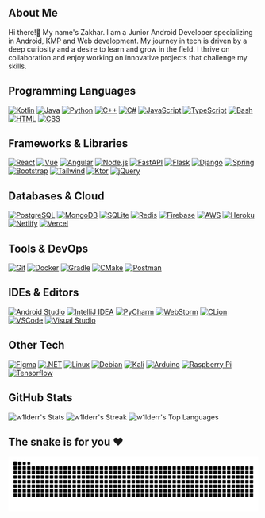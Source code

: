 ## About Me

Hi there!👋 My name's Zakhar. I am a Junior Android Developer specializing in Android, KMP and Web development. My journey in tech is driven by a deep curiosity and a desire to learn and grow in the field. I thrive on collaboration and enjoy working on innovative projects that challenge my skills.

## Programming Languages
[![Kotlin](https://skillicons.dev/icons?i=kotlin)](https://kotlinlang.org)
[![Java](https://skillicons.dev/icons?i=java)](https://www.java.com/)
[![Python](https://skillicons.dev/icons?i=py)](https://www.python.org/)
[![C++](https://skillicons.dev/icons?i=cpp)](https://isocpp.org/)
[![C#](https://skillicons.dev/icons?i=cs)](https://learn.microsoft.com/en-us/dotnet/csharp/)
[![JavaScript](https://skillicons.dev/icons?i=js)](https://developer.mozilla.org/en-US/docs/Web/JavaScript)
[![TypeScript](https://skillicons.dev/icons?i=ts)](https://www.typescriptlang.org/)
[![Bash](https://skillicons.dev/icons?i=bash)](https://www.gnu.org/software/bash/)
[![HTML](https://skillicons.dev/icons?i=html)](https://developer.mozilla.org/en-US/docs/Web/HTML)
[![CSS](https://skillicons.dev/icons?i=css)](https://developer.mozilla.org/en-US/docs/Web/CSS)



## Frameworks & Libraries
[![React](https://skillicons.dev/icons?i=react)](https://reactjs.org/)
[![Vue](https://skillicons.dev/icons?i=vue)](https://vuejs.org/)
[![Angular](https://skillicons.dev/icons?i=angular)](https://angular.io/)
[![Node.js](https://skillicons.dev/icons?i=nodejs)](https://nodejs.org/)
[![FastAPI](https://skillicons.dev/icons?i=fastapi)](https://fastapi.tiangolo.com/)
[![Flask](https://skillicons.dev/icons?i=flask)](https://flask.palletsprojects.com/)
[![Django](https://skillicons.dev/icons?i=django)](https://www.djangoproject.com/)
[![Spring](https://skillicons.dev/icons?i=spring)](https://spring.io/)
[![Bootstrap](https://skillicons.dev/icons?i=bootstrap)](https://getbootstrap.com/)
[![Tailwind](https://skillicons.dev/icons?i=tailwind)](https://tailwindcss.com/)
[![Ktor](https://skillicons.dev/icons?i=ktor)](https://ktor.io/)
[![jQuery](https://skillicons.dev/icons?i=jquery)](https://jquery.com/)



## Databases & Cloud
[![PostgreSQL](https://skillicons.dev/icons?i=postgres)](https://www.postgresql.org/)
[![MongoDB](https://skillicons.dev/icons?i=mongodb)](https://www.mongodb.com/)
[![SQLite](https://skillicons.dev/icons?i=sqlite)](https://www.sqlite.org/)
[![Redis](https://skillicons.dev/icons?i=redis)](https://redis.io/)
[![Firebase](https://skillicons.dev/icons?i=firebase)](https://firebase.google.com/)
[![AWS](https://skillicons.dev/icons?i=aws)](https://aws.amazon.com/)
[![Heroku](https://skillicons.dev/icons?i=heroku)](https://www.heroku.com/)
[![Netlify](https://skillicons.dev/icons?i=netlify)](https://www.netlify.com/)
[![Vercel](https://skillicons.dev/icons?i=vercel)](https://vercel.com/)



## Tools & DevOps
[![Git](https://skillicons.dev/icons?i=git)](https://git-scm.com/)
[![Docker](https://skillicons.dev/icons?i=docker)](https://www.docker.com/)
[![Gradle](https://skillicons.dev/icons?i=gradle)](https://gradle.org/)
[![CMake](https://skillicons.dev/icons?i=cmake)](https://cmake.org/)
[![Postman](https://skillicons.dev/icons?i=postman)](https://www.postman.com/)

## IDEs & Editors
[![Android Studio](https://skillicons.dev/icons?i=androidstudio)](https://developer.android.com/studio)
[![IntelliJ IDEA](https://skillicons.dev/icons?i=idea)](https://www.jetbrains.com/idea/)
[![PyCharm](https://skillicons.dev/icons?i=pycharm)](https://www.jetbrains.com/pycharm/)
[![WebStorm](https://skillicons.dev/icons?i=webstorm)](https://www.jetbrains.com/webstorm/)
[![CLion](https://skillicons.dev/icons?i=clion)](https://www.jetbrains.com/clion/)
[![VSCode](https://skillicons.dev/icons?i=vscode)](https://code.visualstudio.com/)
[![Visual Studio](https://skillicons.dev/icons?i=visualstudio)](https://visualstudio.microsoft.com/)



## Other Tech
[![Figma](https://skillicons.dev/icons?i=figma)](https://figma.com/)
[![.NET](https://skillicons.dev/icons?i=dotnet)](https://dotnet.microsoft.com/)
[![Linux](https://skillicons.dev/icons?i=linux)](https://www.linux.org/)
[![Debian](https://skillicons.dev/icons?i=debian)](https://www.debian.org/)
[![Kali](https://skillicons.dev/icons?i=kali)](https://www.kali.org/)
[![Arduino](https://skillicons.dev/icons?i=arduino)](https://www.arduino.cc/)
[![Raspberry Pi](https://skillicons.dev/icons?i=raspberrypi)](https://www.raspberrypi.com/)
[![Tensorflow](https://skillicons.dev/icons?i=tensorflow)](https://www.tensorflow.org/)


## GitHub Stats
![w1lderr's Stats](https://github-readme-stats.vercel.app/api?username=w1lderr&theme=tokyonight&show_icons=true&hide_border=true&count_private=true)
![w1lderr's Streak](https://github-readme-streak-stats.herokuapp.com/?user=w1lderr&theme=tokyonight&hide_border=true)
![w1lderr's Top Languages](https://github-readme-stats.vercel.app/api/top-langs/?username=w1lderr&theme=tokyonight&show_icons=true&hide_border=true&layout=compact)

## The snake is for you ❤️
<img src="https://raw.githubusercontent.com/r4nol/r4nol/output/snake.svg" alt="Snake animation" />
